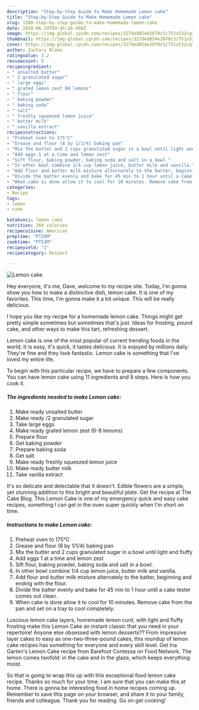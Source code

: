 ```yaml
---
description: "Step-by-Step Guide to Make Homemade Lemon cake"
title: "Step-by-Step Guide to Make Homemade Lemon cake"
slug: 1200-step-by-step-guide-to-make-homemade-lemon-cake
date: 2020-06-29T03:45:16.998Z
image: https://img-global.cpcdn.com/recipes/327ded854e2070c5/751x532cq70/lemon-cake-recipe-main-photo.jpg
thumbnail: https://img-global.cpcdn.com/recipes/327ded854e2070c5/751x532cq70/lemon-cake-recipe-main-photo.jpg
cover: https://img-global.cpcdn.com/recipes/327ded854e2070c5/751x532cq70/lemon-cake-recipe-main-photo.jpg
author: Zachary Blake
ratingvalue: 3.2
reviewcount: 5
recipeingredient:
- " unsalted butter"
- " 2 granulated sugar"
- " large eggs"
- " grated lemon zest 68 lemons"
- " flour"
- " baking powder"
- " baking soda"
- " salt"
- " freshly squeezed lemon juice"
- " butter milk"
- " vanilla extract"
recipeinstructions:
- "Preheat oven to 175°C"
- "Grease and flour (8 by 1/1/4) baking pan"
- "Mix the butter and 2 cups granulated sugar in a bowl until light and fluffy"
- "Add eggs 1 at a time and lemon zest"
- "Sift flour, baking powder, baking soda and salt in a bowl."
- "In other bowl combine 1/4 cup lemon juice, butter milk and vanilla."
- "Add flour and butter milk mixture alternately to the batter, beginning and ending with the flour."
- "Divide the batter evenly and bake for 45 min to 1 hour until a cake tester comes out clean."
- "When cake is done allow it to cool for 10 minutes. Remove cake from the pan and set on a tray to cool completely."
categories:
- Recipe
tags:
- lemon
- cake

katakunci: lemon cake 
nutrition: 260 calories
recipecuisine: American
preptime: "PT28M"
cooktime: "PT53M"
recipeyield: "1"
recipecategory: Dessert

---
```



![Lemon cake](https://img-global.cpcdn.com/recipes/327ded854e2070c5/751x532cq70/lemon-cake-recipe-main-photo.jpg)

Hey everyone, it's me, Dave, welcome to my recipe site. Today, I'm gonna show you how to make a distinctive dish, lemon cake. It is one of my favorites. This time, I'm gonna make it a bit unique. This will be really delicious.

I hope you like my recipe for a homemade lemon cake. Things might get pretty simple sometimes but sometimes that&#39;s just. Ideas for frosting, pound cake, and other ways to make this tart, refreshing dessert.

Lemon cake is one of the most popular of current trending foods in the world. It is easy, it's quick, it tastes delicious. It is enjoyed by millions daily. They're fine and they look fantastic. Lemon cake is something that I've loved my entire life.


To begin with this particular recipe, we have to prepare a few components. You can have lemon cake using 11 ingredients and 9 steps. Here is how you cook it.

<!--inarticleads1-->

##### The ingredients needed to make Lemon cake:

1. Make ready  unsalted butter
1. Make ready  /2 granulated sugar
1. Take  large eggs
1. Make ready  grated lemon zest (6-8 lemons)
1. Prepare  flour
1. Get  baking powder
1. Prepare  baking soda
1. Get  salt
1. Make ready  freshly squeezed lemon juice
1. Make ready  butter milk
1. Take  vanilla extract


It&#39;s so delicate and delectable that it doesn&#39;t. Edible flowers are a simple, yet stunning addition to this bright and beautiful plate. Get the recipe at The Cake Blog. This Lemon Cake is one of my emergency quick and easy cake recipes, something I can get in the oven super quickly when I&#39;m short on time. 

<!--inarticleads2-->

##### Instructions to make Lemon cake:

1. Preheat oven to 175°C
1. Grease and flour (8 by 1/1/4) baking pan
1. Mix the butter and 2 cups granulated sugar in a bowl until light and fluffy
1. Add eggs 1 at a time and lemon zest
1. Sift flour, baking powder, baking soda and salt in a bowl.
1. In other bowl combine 1/4 cup lemon juice, butter milk and vanilla.
1. Add flour and butter milk mixture alternately to the batter, beginning and ending with the flour.
1. Divide the batter evenly and bake for 45 min to 1 hour until a cake tester comes out clean.
1. When cake is done allow it to cool for 10 minutes. Remove cake from the pan and set on a tray to cool completely.


Luscious lemon cake layers, homemade lemon curd, with light and fluffy frosting make this Lemon Cake an instant classic that you need in your repertoire! Anyone else obsessed with lemon desserts?? From impressive layer cakes to easy as one-two-three-pound cakes, this roundup of lemon cake recipes has something for everyone and every skill level. Get Ina Garten&#39;s Lemon Cake recipe from Barefoot Contessa on Food Network. The lemon comes twofold: in the cake and in the glaze, which keeps everything moist. 

So that is going to wrap this up with this exceptional food lemon cake recipe. Thanks so much for your time. I am sure that you can make this at home. There is gonna be interesting food in home recipes coming up. Remember to save this page on your browser, and share it to your family, friends and colleague. Thank you for reading. Go on get cooking!
